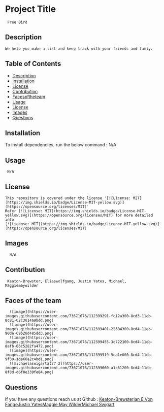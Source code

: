   
  #  Project Title
     Free Bird
    
  ##  Description
    We help you make a list and keep track with your friends and famly.
  ## Table of Contents
  * [Description](#description)
  * [Installation](#Installation)
  * [License](#license)
  * [Contribution](#contribution)
  * [Facesoftheteam](#Facesoftheteam)
  * [Usage](#usage)
  * [License](#License)
  * [Images](#Images)
  * [Questions](#questions)
  ## Installation
  To install dependencies, run the below command :
    N/A
  ## Usage
     N/A
  ## License
    This repository is covered under the license '[![License: MIT](https://img.shields.io/badge/License-MIT-yellow.svg)](https://opensource.org/licenses/MIT)' 
    Refer [![License: MIT](https://img.shields.io/badge/License-MIT-yellow.svg)](https://opensource.org/licenses/MIT) for more detailed info 
    [![License: MIT](https://img.shields.io/badge/License-MIT-yellow.svg)](https://opensource.org/licenses/MIT)
    
  ## Images
      N/A
     
  ## Contribution
     Keaton-Brewster, Eliaswolfgang, Justin Yates, Michael, Maggiemaywilder
     
  ## Faces of the team
      ![image](https://user-images.githubusercontent.com/73671076/112399291-fc12a300-8cd3-11eb-8c81-02c3014a9bdd.png)
      ![image](https://user-images.githubusercontent.com/73671076/112399401-22384300-8cd4-11eb-90de-69b20d485dd3.png)
      ![image](https://user-images.githubusercontent.com/73671076/112399455-3c722100-8cd4-11eb-8afb-06c5282fa472.png)
      ![image](https://user-images.githubusercontent.com/73671076/112399519-5ca1e000-8cd4-11eb-9f30-1da60a2c4bd1.png)
      ![michaelaswigartat27 2](https://user-images.githubusercontent.com/73671076/112399660-a1c61200-8cd4-11eb-8f8d-d6f0e339fe84.png)

     
  ## Questions
   If you have any questions reach us at
   Github : [Keaton-Brewster](https://github.com/Keaton-Brewster/project-2)[Ian E Von Fange](https://github.com/eliaswolfgang)[Justin Yates](https://github.com/justinyates887)[Maggie May Wilder](https://github.com/maggiemaywilder)[Michael Swigart](https://github.com/Michaelswigart)
  
